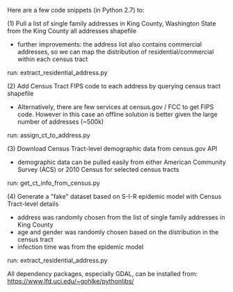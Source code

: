 Here are a few code snippets (in Python 2.7) to:

(1) Pull a list of single family addresses in King County, Washington State from the King County all addresses shapefile
- further improvements: the address list also contains commercial addresses, so we can map the distribution of residential/commercial within each census tract

run: extract_residential_address.py

(2) Add Census Tract FIPS code to each address by querying census tract shapefile
- Alternatively, there are few services at census.gov / FCC to get FIPS code. However in this case an offline solution is better given the large number of addresses (~500k)

run: assign_ct_to_address.py

(3) Download Census Tract-level demographic data from census.gov API
- demographic data can be pulled easily from either American Community Survey (ACS) or 2010 Census for selected census tracts

run: get_ct_info_from_census.py

(4) Generate a "fake" dataset based on S-I-R epidemic model with Census Tract-level details
 - address was randomly chosen from the list of single family addresses in King County
 - age and gender was randomly chosen based on the distribution in the census tract
 - infection time was from the epidemic model

run: extract_residential_address.py

All dependency packages, especially GDAL, can be installed from: https://www.lfd.uci.edu/~gohlke/pythonlibs/
